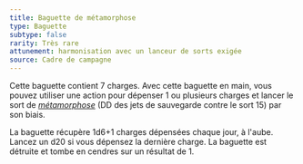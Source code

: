 ```yaml
---
title: Baguette de métamorphose
type: Baguette
subtype: false
rarity: Très rare
attunement: harmonisation avec un lanceur de sorts exigée
source: Cadre de campagne
---
```

Cette baguette contient 7 charges. Avec cette baguette en main, vous pouvez utiliser une action pour dépenser 1 ou plusieurs charges et lancer le sort de [_métamorphose_](/grimoire/metamorphose/) (DD des jets de sauvegarde contre le sort 15) par son biais.

La baguette récupère 1d6+1 charges dépensées chaque jour, à l'aube. Lancez un d20 si vous dépensez la dernière charge. La baguette est détruite et tombe en cendres sur un résultat de 1.
